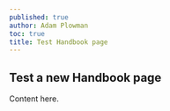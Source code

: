 ```yaml
---
published: true
author: Adam Plowman
toc: true
title: Test Handbook page
---
```

## Test a new Handbook page

Content here.
